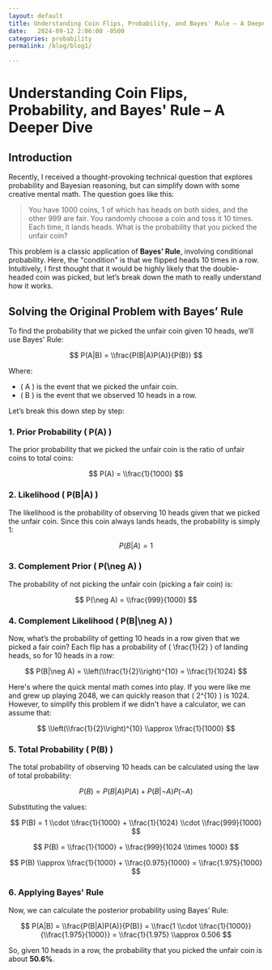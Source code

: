 ```yaml
---
layout: default
title: Understanding Coin Flips, Probability, and Bayes' Rule – A Deeper Dive
date:   2024-09-12 2:06:00 -0500
categories: probability
permalink: /blog/blog1/

---
```


# Understanding Coin Flips, Probability, and Bayes' Rule – A Deeper Dive

## Introduction

Recently, I received a thought-provoking technical question that explores probability and Bayesian reasoning, but can simplify down with some creative mental math. The question goes like this:

> You have 1000 coins, 1 of which has heads on both sides, and the other 999 are fair. You randomly choose a coin and toss it 10 times. Each time, it lands heads. What is the probability that you picked the unfair coin?

This problem is a classic application of **Bayes' Rule**, involving conditional probability. Here, the "condition" is that we flipped heads 10 times in a row. Intuitively, I first thought that it would be highly likely that the double-headed coin was picked, but let’s break down the math to really understand how it works.

## Solving the Original Problem with Bayes’ Rule

To find the probability that we picked the unfair coin given 10 heads, we’ll use Bayes' Rule:

$$ P(A|B) = \\frac{P(B|A)P(A)}{P(B)} $$

Where:
- \( A \) is the event that we picked the unfair coin.
- \( B \) is the event that we observed 10 heads in a row.

Let’s break this down step by step:

### 1. **Prior Probability \( P(A) \)**

The prior probability that we picked the unfair coin is the ratio of unfair coins to total coins:

$$ P(A) = \\frac{1}{1000} $$

### 2. **Likelihood \( P(B|A) \)**

The likelihood is the probability of observing 10 heads given that we picked the unfair coin. Since this coin always lands heads, the probability is simply 1:

$$ P(B|A) = 1 $$

### 3. **Complement Prior \( P(\neg A) \)**

The probability of not picking the unfair coin (picking a fair coin) is:

$$ P(\neg A) = \\frac{999}{1000} $$

### 4. **Complement Likelihood \( P(B|\neg A) \)**

Now, what’s the probability of getting 10 heads in a row given that we picked a fair coin? Each flip has a probability of \( \\frac{1}{2} \) of landing heads, so for 10 heads in a row:

$$ P(B|\neg A) = \\left(\\frac{1}{2}\\right)^{10} = \\frac{1}{1024} $$

Here's where the quick mental math comes into play. If you were like me and grew up playing 2048, we can quickly reason that \( 2^{10} \) is 1024. However, to simplify this problem if we didn't have a calculator, we can assume that:

$$ \\left(\\frac{1}{2}\\right)^{10} \\approx \\frac{1}{1000} $$

### 5. **Total Probability \( P(B) \)**

The total probability of observing 10 heads can be calculated using the law of total probability:

$$ P(B) = P(B|A)P(A) + P(B|\neg A)P(\neg A) $$

Substituting the values:

$$ P(B) = 1 \\cdot \\frac{1}{1000} + \\frac{1}{1024} \\cdot \\frac{999}{1000} $$

$$ P(B) = \\frac{1}{1000} + \\frac{999}{1024 \\times 1000} $$

$$ P(B) \\approx \\frac{1}{1000} + \\frac{0.975}{1000} = \\frac{1.975}{1000} $$

### 6. **Applying Bayes' Rule**

Now, we can calculate the posterior probability using Bayes’ Rule:

$$ P(A|B) = \\frac{P(B|A)P(A)}{P(B)} = \\frac{1 \\cdot \\frac{1}{1000}}{\\frac{1.975}{1000}} = \\frac{1}{1.975} \\approx 0.506 $$

So, given 10 heads in a row, the probability that you picked the unfair coin is about **50.6%**.

